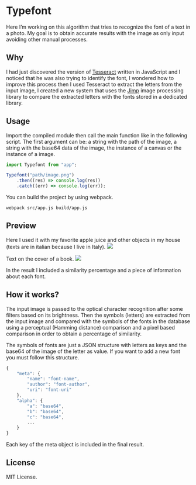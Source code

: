 # Typefont
Here I’m working on this algorithm that tries to recognize the font of a text in a photo. My goal is to obtain accurate results with the image as only input avoiding other manual processes.

## Why
I had just discovered the version of [Tesseract](http://tesseract.projectnaptha.com/) written in JavaScript and I noticed that he was also trying to identify the font, I wondered how to improve this process then I used Tesseract to
extract the letters from the input image, I created a new system that uses the [Jimp](https://github.com/oliver-moran/jimp) image processing library to compare the extracted letters with the fonts stored in a dedicated library.

## Usage
Import the compiled module then call the main function like in the following script.
The first argument can be: a string with the path of the image, a string with the base64 data of the image, the instance of a canvas or the instance of a image.
```javascript
import Typefont from "app";

Typefont("path/image.png")
    .then((res) => console.log(res))
    .catch((err) => console.log(err));
```

You can build the project by using webpack.
```shell
webpack src/app.js build/app.js
```

## Preview
Here I used it with my favorite apple juice and other objects in my house (texts are in italian because I live in Italy).
![](http://i.imgur.com/SiMymFN.jpg)

Text on the cover of a book.
![](http://i.imgur.com/UOvT7xH.jpg)

In the result I included a similarity percentage and a piece of information about each font.

## How it works?
The input image is passed to the optical character recognition after some filters based on its brightness. Then the symbols (letters) are extracted from the input image and compared with the symbols of the fonts in the database using a perceptual (Hamming distance) comparison and a pixel based comparison in order to obtain a percentage of similarity.

The symbols of fonts are just a JSON structure with letters as keys and the base64 of the image of the letter as value.
If you want to add a new font you must follow this structure.
```javascript
{
    "meta": {
        "name": "font-name",
        "author": "font-author",
        "uri": "font-uri"
    },
    "alpha": {
        "a": "base64",
        "b": "base64",
        "c": "base64",
        ...
    }
}
```
Each key of the meta object is included in the final result.

## License
MIT License.